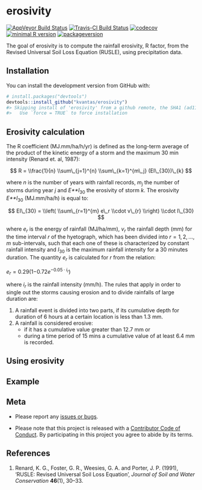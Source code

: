 <!-- README.md is generated from README.Rmd. Please edit that file -->
erosivity
=========

[![AppVeyor Build
Status](https://ci.appveyor.com/api/projects/status/github/kvantas/erosivity?branch=master&svg=true)](https://ci.appveyor.com/project/kvantas/erosivity)
[![Travis-CI Build
Status](https://travis-ci.org/kvantas/erosivity.svg?branch=master)](https://travis-ci.org/kvantas/erosivity)
[![codecov](https://codecov.io/github/kvantas/erosivity/branch/master/graphs/badge.svg)](https://codecov.io/gh/kvantas/erosivity)
[![minimal R
version](https://img.shields.io/badge/R%3E%3D-3.4.0-6666ff.svg)](https://cran.r-project.org/)
[![packageversion](https://img.shields.io/badge/Package%20version-0.0.9000-orange.svg?style=flat-square)](https://github.com/kvantas/erosivity)

The goal of erosivity is to compute the rainfall erosivity, R factor,
from the Revised Universal Soil Loss Equation (RUSLE), using
precipitation data.

Installation
------------

You can install the development version from GitHub with:

``` r
# install.packages("devtools")
devtools::install_github("kvantas/erosivity")
#> Skipping install of 'erosivity' from a github remote, the SHA1 (ad11ac86) has not changed since last install.
#>   Use `force = TRUE` to force installation
```

Erosivity calculation
---------------------

The R coefficient (MJ.mm/ha/h/yr) is defined as the long-term average of
the product of the kinetic energy of a storm and the maximum 30 min
intensity (Renard et. al, 1987):

$$ R = \\frac{1}{n} \\sum\_{j=1}^{n} \\sum\_{k=1}^{m\_j} (EI\_{30})\_{k} $$

where *n* is the number of years with rainfall records,
*m*<sub>*j*</sub> the number of storms during year *j* and
*E**I*<sub>30</sub> the erosivity of storm *k*. The erosivity
*E**I*<sub>30</sub> (MJ.mm/ha/h) is equal to:

$$ EI\_{30} = \\left( \\sum\_{r=1}^{m} e\_r \\cdot v\_{r} \\right) \\cdot I\_{30} $$

where *e*<sub>*r*</sub> is the energy of rainfall (MJ/ha/mm),
*v*<sub>*r*</sub> the rainfall depth (mm) for the time interval *r* of
the hyetograph, which has been divided into *r* = 1, 2, ..., *m*
sub-intervals, such that each one of these is characterized by constant
rainfall intensity and *I*<sub>30</sub> is the maximum rainfall
intensity for a 30 minutes duration. The quantity *e*<sub>*r*</sub> is
calculated for *r* from the relation:

*e*<sub>*r*</sub> = 0.29(1−0.72*e*<sup>−0.05 ⋅ *i*<sub>*r*</sub></sup>)

where *i*<sub>*r*</sub> is the rainfall intensity (mm/h). The rules that
apply in order to single out the storms causing erosion and to divide
rainfalls of large duration are:

1.  A rainfall event is divided into two parts, if its cumulative depth
    for duration of 6 hours at a certain location is less than 1.3 mm.
2.  A rainfall is considered erosive:
    -   if it has a cumulative value greater than 12.7 mm or
    -   during a time period of 15 mins a cumulative value of at least
        6.4 mm is recorded.

Using erosivity
---------------

Example
-------

Meta
----

-   Please report any [issues or
    bugs](https://github.com/kvantas/hydroscoper/issues).

-   Please note that this project is released with a [Contributor Code
    of Conduct](CONDUCT.md). By participating in this project you agree
    to abide by its terms.

References
----------

1.  Renard, K. G., Foster, G. R., Weesies, G. A. and Porter, J. P.
    (1991), ‘RUSLE: Revised Universal Soil Loss Equation’, *Journal of
    Soil and Water Conservation* **46**(1), 30–33.
